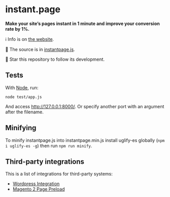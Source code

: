 # instant.page

**Make your site’s pages instant in 1 minute and improve your conversion rate by 1%.**

:information_source: Info is on [the website](https://instant.page).

:scroll: The source is in [instantpage.js](https://github.com/instantpage/instant.page/blob/master/instantpage.js).

:star2: Star this repository to follow its development.

## Tests

With [Node](https://nodejs.org/), run:

`node test/app.js`

And access http://127.0.0.1:8000/. Or specify another port with an argument after the filename.

## Minifying

To minify instantpage.js into instantpage.min.js install uglify-es globally (`npm i uglify-es -g`) then run `npm run minify`.

## Third-party integrations

This is a list of integrations for third-party systems:
* [Wordpress Integration](https://wordpress.org/plugins/instant-page/)
* [Magento 2 Page Preload](https://www.jajuma.de/en/jajuma-develop/extensions/page-preload-extension-for-magento-2)
